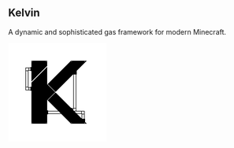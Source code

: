 ## Kelvin
A dynamic and sophisticated gas framework for modern Minecraft.

![kelvin_logo](https://github.com/ValkyrienSkies/Kelvin/blob/main/forge/src/main/resources/icon.png)
